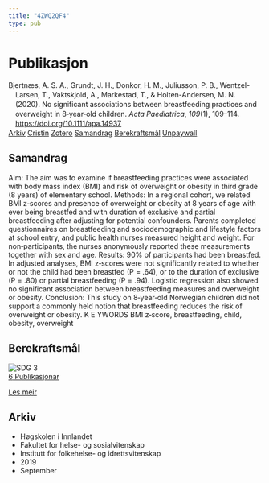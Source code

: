 ```yaml
---
title: "4ZWQ2QF4"
type: pub
---
```

<h1>Publikasjon</h1>
<article id="csl-bib-container-4ZWQ2QF4" class="csl-bib-container">
  <div class="csl-bib-body" style="line-height: 1.35; padding-left: 1em; text-indent:-1em;">
  <div class="csl-entry">Bjertn&#xE6;s, A. S. A., Grundt, J. H., Donkor, H. M., Juliusson, P. B., Wentzel-Larsen, T., Vaktskjold, A., Markestad, T., &amp; Holten-Andersen, M. N. (2020). No significant associations between breastfeeding practices and overweight in 8&#x2010;year&#x2010;old children. <i>Acta Paediatrica</i>, <i>109</i>(1), 109&#x2013;114. <a href="https://doi.org/10.1111/apa.14937">https://doi.org/10.1111/apa.14937</a></div>
</div>
  <div class="csl-bib-buttons">
    <a href="#taxonomy-article-4ZWQ2QF4" class="csl-bib-button">Arkiv</a>
    <a href="https://app.cristin.no/results/show.jsf?id=1726429" alt="Cristin URL" class="csl-bib-button">Cristin</a>
    <a href="http://zotero.org/groups/5402882/items/4ZWQ2QF4" alt="Zotero URL" class="csl-bib-button">Zotero</a>
    <a href="#abstract-article-4ZWQ2QF4" class="csl-bib-button">Samandrag</a>
    <a href="#sdg-article-4ZWQ2QF4" class="csl-bib-button">Berekraftsmål</a>
    <a href="https://onlinelibrary.wiley.com/doi/pdfdirect/10.1111/apa.14937" class="csl-bib-button">Unpaywall</a>
  </div>
  <div id="csl-bib-meta-container-4ZWQ2QF4"></div>
</article>
<div id="csl-bib-meta-4ZWQ2QF4" class="csl-bib-meta">
  <article id="abstract-article-4ZWQ2QF4" class="abstract-article">
    <h1>Samandrag</h1>
    Aim: The aim was to examine if breastfeeding practices were associated with body mass index (BMI) and risk of overweight or obesity in third grade (8 years) of elementary school. Methods: In a regional cohort, we related BMI z‐scores and presence of overweight or obesity at 8 years of age with ever being breastfed and with duration of exclusive and partial breastfeeding after adjusting for potential confounders. Parents completed questionnaires on breastfeeding and sociodemographic and lifestyle factors at school entry, and public health nurses measured height and weight. For non‐participants, the nurses anonymously reported these measurements together with sex and age. Results: 90% of participants had been breastfed. In adjusted analyses, BMI z‐scores were not significantly related to whether or not the child had been breastfed (P = .64), or to the duration of exclusive (P = .80) or partial breastfeeding (P = .94). Logistic regression also showed no significant association between breastfeeding measures and overweight or obesity. Conclusion: This study on 8‐year‐old Norwegian children did not support a commonly held notion that breastfeeding reduces the risk of overweight or obesity. K E YWORDS BMI z‐score, breastfeeding, child, obesity, overweight
  </article>
  <article id="sdg-article-4ZWQ2QF4" class="sdg-article">
    <h1>Berekraftsmål</h1>
    <div class="sdg-container"><div id="sdg3" class="sdg"> <img src="{{< params subfolder >}}images/sdg/sdg03_no.png" class="image" alt="SDG 3"> <div class="sdg-overlay"> <a href="{{< params subfolder >}}no/archive/?sdg=3#archive" class="sdg-publication-count"><span>6</span> Publikasjonar</a> <p><a href="NA" class="sdg-read-more">Les meir</a></p> </div> </div></div>
  </article>
  <article id="taxonomy-article-4ZWQ2QF4" class="taxonomy-article">
    <h1>Arkiv</h1>
    <ul>
      <li>Høgskolen i Innlandet</li>
      <li>Fakultet for helse- og sosialvitenskap</li>
      <li>Institutt for folkehelse- og idrettsvitenskap</li>
      <li>2019</li>
      <li>September</li>
    </ul>
  </article>
</div>
